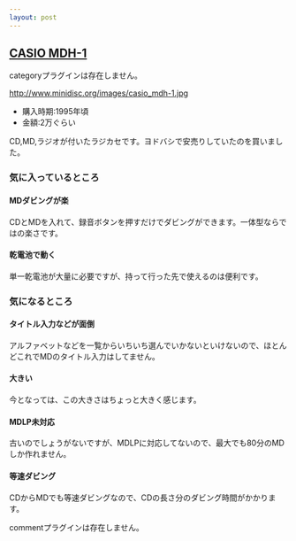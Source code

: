 ```yaml
---
layout: post
---
```

<h2><a href="/?page=CASIO+MDH%2D1" class="wikipage">CASIO MDH-1</a></h2>
<p><span class="error">categoryプラグインは存在しません。</span></p>
<p><a href="http://www.minidisc.org/images/casio_mdh-1.jpg">http://www.minidisc.org/images/casio_mdh-1.jpg</a></p>
<ul>
<li>購入時期:1995年頃</li>
<li>金額:2万ぐらい</li>
</ul>
<p>CD,MD,ラジオが付いたラジカセです。ヨドバシで安売りしていたのを買いました。</p>
<h3>気に入っているところ</h3>
<h4>MDダビングが楽</h4>
<p>CDとMDを入れて、録音ボタンを押すだけでダビングができます。一体型ならではの楽さです。</p>
<h4>乾電池で動く</h4>
<p>単一乾電池が大量に必要ですが、持って行った先で使えるのは便利です。</p>
<h3>気になるところ</h3>
<h4>タイトル入力などが面倒</h4>
<p>アルファベットなどを一覧からいちいち選んでいかないといけないので、ほとんどこれでMDのタイトル入力はしてません。</p>
<h4>大きい</h4>
<p>今となっては、この大きさはちょっと大きく感じます。</p>
<h4>MDLP未対応</h4>
<p>古いのでしょうがないですが、MDLPに対応してないので、最大でも80分のMDしか作れません。</p>
<h4>等速ダビング</h4>
<p>CDからMDでも等速ダビングなので、CDの長さ分のダビング時間がかかります。</p>
<p><span class="error">commentプラグインは存在しません。</span> </p>
